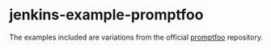 # jenkins-example-promptfoo

The examples included are variations from the official [promptfoo](https://github.com/promptfoo/promptfoo) repository.
